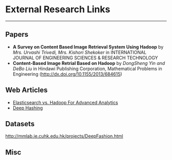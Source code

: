 # External Research Links
---

## Papers
- **A Survey on Content Based Image Retrieval System Using Hadoop** by *Mrs. Urvashi Trivedi, Mrs. Kishori Shekoker* in INTERNATIONAL JOURNAL OF ENGINEERING SCIENCES & RESEARCH TECHNOLOGY 
- **Content-Based Image Retrial Based on Hadoop** by *DongSheng Yin and DeBo Liu* in Hindawi Publishing Corporation, Mathematical Problems in Engineering (http://dx.doi.org/10.1155/2013/684615)

## Web Articles

- [Elasticsearch vs. Hadoop For Advanced Analytics](https://blog.treasuredata.com/blog/2015/08/31/hadoop-vs-elasticsearch-for-advanced-analytics/)
- [Deep Hashing](http://cs.unc.edu/~zhenni/blog/notes/Deep%20Hashing.html)

## Datasets

http://mmlab.ie.cuhk.edu.hk/projects/DeepFashion.html


## Misc

